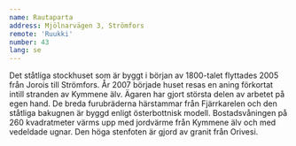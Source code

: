```yaml
---
name: Rautaparta
address: Mjölnarvägen 3, Strömfors
remote: 'Ruukki'
number: 43
lang: se
---
```

Det ståtliga stockhuset som är byggt i början av 1800-talet flyttades 2005 från Jorois till Strömfors. År 2007 började huset resas en aning förkortat intill stranden av Kymmene älv. Ägaren har gjort största delen av arbetet på egen hand. De breda furubräderna härstammar från Fjärrkarelen och den ståtliga bakugnen är byggd enligt österbottnisk modell. Bostadsvåningen på 260 kvadratmeter värms upp med jordvärme från Kymmene älv och med vedeldade ugnar. Den höga stenfoten är gjord av granit från Orivesi.
